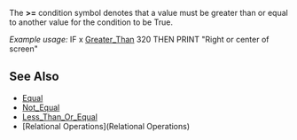 The **>=** condition symbol denotes that a value must be greater than or equal to another value for the condition to be True. 


*Example usage:* IF x [Greater_Than](Greater_Than) 320 THEN PRINT "Right or center of screen"


## See Also


* [Equal](Equal)
* [Not_Equal](Not_Equal)
* [Less_Than_Or_Equal](Less_Than_Or_Equal)
* [Relational Operations](Relational Operations)





